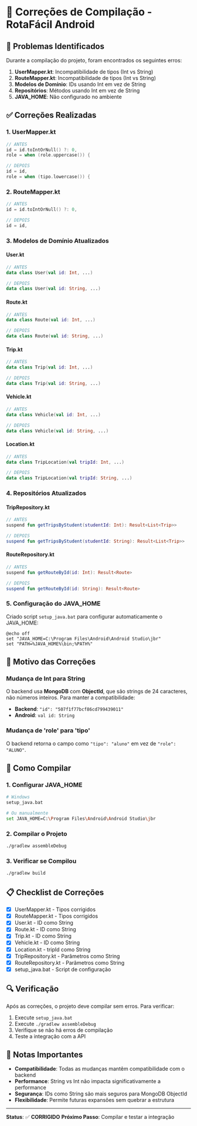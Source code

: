 # 🔧 Correções de Compilação - RotaFácil Android

## 🚨 Problemas Identificados

Durante a compilação do projeto, foram encontrados os seguintes erros:

1. **UserMapper.kt**: Incompatibilidade de tipos (Int vs String)
2. **RouteMapper.kt**: Incompatibilidade de tipos (Int vs String)
3. **Modelos de Domínio**: IDs usando Int em vez de String
4. **Repositórios**: Métodos usando Int em vez de String
5. **JAVA_HOME**: Não configurado no ambiente

## ✅ Correções Realizadas

### 1. **UserMapper.kt**
```kotlin
// ANTES
id = id.toIntOrNull() ?: 0,
role = when (role.uppercase()) {

// DEPOIS
id = id,
role = when (tipo.lowercase()) {
```

### 2. **RouteMapper.kt**
```kotlin
// ANTES
id = id.toIntOrNull() ?: 0,

// DEPOIS
id = id,
```

### 3. **Modelos de Domínio Atualizados**

#### User.kt
```kotlin
// ANTES
data class User(val id: Int, ...)

// DEPOIS
data class User(val id: String, ...)
```

#### Route.kt
```kotlin
// ANTES
data class Route(val id: Int, ...)

// DEPOIS
data class Route(val id: String, ...)
```

#### Trip.kt
```kotlin
// ANTES
data class Trip(val id: Int, ...)

// DEPOIS
data class Trip(val id: String, ...)
```

#### Vehicle.kt
```kotlin
// ANTES
data class Vehicle(val id: Int, ...)

// DEPOIS
data class Vehicle(val id: String, ...)
```

#### Location.kt
```kotlin
// ANTES
data class TripLocation(val tripId: Int, ...)

// DEPOIS
data class TripLocation(val tripId: String, ...)
```

### 4. **Repositórios Atualizados**

#### TripRepository.kt
```kotlin
// ANTES
suspend fun getTripsByStudent(studentId: Int): Result<List<Trip>>

// DEPOIS
suspend fun getTripsByStudent(studentId: String): Result<List<Trip>>
```

#### RouteRepository.kt
```kotlin
// ANTES
suspend fun getRouteById(id: Int): Result<Route>

// DEPOIS
suspend fun getRouteById(id: String): Result<Route>
```

### 5. **Configuração do JAVA_HOME**

Criado script `setup_java.bat` para configurar automaticamente o JAVA_HOME:

```batch
@echo off
set "JAVA_HOME=C:\Program Files\Android\Android Studio\jbr"
set "PATH=%JAVA_HOME%\bin;%PATH%"
```

## 🎯 Motivo das Correções

### **Mudança de Int para String**
O backend usa **MongoDB** com **ObjectId**, que são strings de 24 caracteres, não números inteiros. Para manter a compatibilidade:

- **Backend**: `"id": "507f1f77bcf86cd799439011"`
- **Android**: `val id: String`

### **Mudança de 'role' para 'tipo'**
O backend retorna o campo como `"tipo": "aluno"` em vez de `"role": "ALUNO"`.

## 🚀 Como Compilar

### 1. **Configurar JAVA_HOME**
```bash
# Windows
setup_java.bat

# Ou manualmente
set JAVA_HOME=C:\Program Files\Android\Android Studio\jbr
```

### 2. **Compilar o Projeto**
```bash
./gradlew assembleDebug
```

### 3. **Verificar se Compilou**
```bash
./gradlew build
```

## 📋 Checklist de Correções

- [x] UserMapper.kt - Tipos corrigidos
- [x] RouteMapper.kt - Tipos corrigidos
- [x] User.kt - ID como String
- [x] Route.kt - ID como String
- [x] Trip.kt - ID como String
- [x] Vehicle.kt - ID como String
- [x] Location.kt - tripId como String
- [x] TripRepository.kt - Parâmetros como String
- [x] RouteRepository.kt - Parâmetros como String
- [x] setup_java.bat - Script de configuração

## 🔍 Verificação

Após as correções, o projeto deve compilar sem erros. Para verificar:

1. Execute `setup_java.bat`
2. Execute `./gradlew assembleDebug`
3. Verifique se não há erros de compilação
4. Teste a integração com a API

## 📝 Notas Importantes

- **Compatibilidade**: Todas as mudanças mantêm compatibilidade com o backend
- **Performance**: String vs Int não impacta significativamente a performance
- **Segurança**: IDs como String são mais seguros para MongoDB ObjectId
- **Flexibilidade**: Permite futuras expansões sem quebrar a estrutura

---

**Status**: ✅ **CORRIGIDO**
**Próximo Passo**: Compilar e testar a integração 